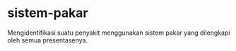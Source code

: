 # sistem-pakar
Mengidentifikasi suatu penyakit menggunakan sistem pakar yang dilengkapi oleh semua presentasenya.

